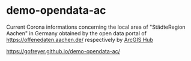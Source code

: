 # demo-opendata-ac

Current Corona informations concerning the local area of "StädteRegion Aachen" in Germany obtained by the open data portal of https://offenedaten.aachen.de/ respectively by <a href="https://hub.arcgis.com/datasets/917fc37a709542548cc3be077a786c17_0">ArcGIS Hub</a>

https://gofreyer.github.io/demo-opendata-ac/
